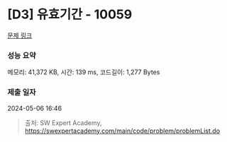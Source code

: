 # [D3] 유효기간 - 10059 

[문제 링크](https://swexpertacademy.com/main/code/problem/problemDetail.do?contestProbId=AXK6YRNaKq0DFAU3) 

### 성능 요약

메모리: 41,372 KB, 시간: 139 ms, 코드길이: 1,277 Bytes

### 제출 일자

2024-05-06 16:46



> 출처: SW Expert Academy, https://swexpertacademy.com/main/code/problem/problemList.do